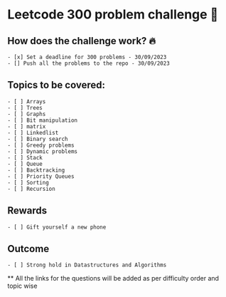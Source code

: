 # Leetcode 300 problem challenge 💐

## How does the challenge work? 🔥
    - [x] Set a deadline for 300 problems - 30/09/2023
    - [] Push all the problems to the repo - 30/09/2023

## Topics to be covered:
    - [ ] Arrays
    - [ ] Trees
    - [ ] Graphs
    - [ ] Bit manipulation
    - [ ] matrix
    - [ ] Linkedlist
    - [ ] Binary search
    - [ ] Greedy problems
    - [ ] Dynamic problems
    - [ ] Stack
    - [ ] Queue
    - [ ] Backtracking
    - [ ] Priority Queues
    - [ ] Sorting
    - [ ] Recursion

## Rewards
    - [ ] Gift yourself a new phone

## Outcome
    - [ ] Strong hold in Datastructures and Algorithms

** All the links for the questions will be added as per difficulty order and topic wise
